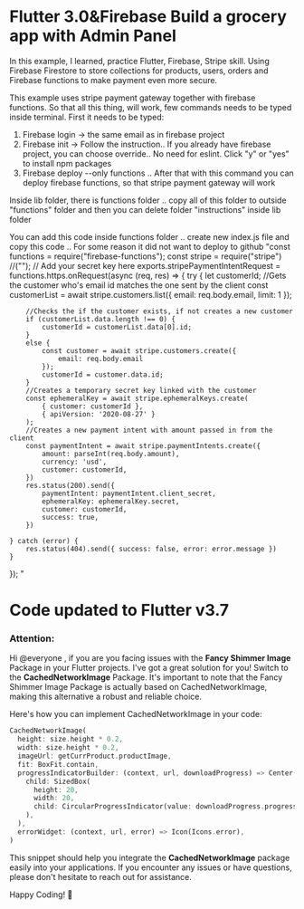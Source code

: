 # Flutter 3.0&Firebase Build a grocery app with Admin Panel

In this example, I learned, practice Flutter, Firebase, Stripe skill. Using Firebase Firestore to store collections for products, users, orders and Firebase functions to make payment even more secure.

This example uses stripe payment gateway together with firebase functions. So that all this thing, will work, few commands needs to be typed inside terminal. 
First it needs to be typed:
1) Firebase login -> the same email as in firebase project
2) Firebase init -> Follow the instruction.. If you already have firebase project, you can choose override.. No need for eslint. Click "y" or "yes" to install npm packages
3) Firebase deploy --only functions .. After that with this command you can deploy firebase functions, so that stripe payment gateway will work

Inside lib folder, there is functions folder .. copy all of this folder to outside "functions" folder and then you can delete folder "instructions" inside lib folder

You can add this code inside functions folder .. create new index.js file and copy this code .. For some reason it did not want to deploy to github
"const functions = require("firebase-functions");
const stripe = require("stripe") //(""); // Add your secret key here
exports.stripePaymentIntentRequest = functions.https.onRequest(async (req, res) => {
    try {
        let customerId;
        //Gets the customer who's email id matches the one sent by the client
        const customerList = await stripe.customers.list({
            email: req.body.email,
            limit: 1
        });
                
        //Checks the if the customer exists, if not creates a new customer
        if (customerList.data.length !== 0) {
            customerId = customerList.data[0].id;
        }
        else {
            const customer = await stripe.customers.create({
                email: req.body.email
            });
            customerId = customer.data.id;
        }
        //Creates a temporary secret key linked with the customer 
        const ephemeralKey = await stripe.ephemeralKeys.create(
            { customer: customerId },
            { apiVersion: '2020-08-27' }
        );
        //Creates a new payment intent with amount passed in from the client
        const paymentIntent = await stripe.paymentIntents.create({
            amount: parseInt(req.body.amount),
            currency: 'usd',
            customer: customerId,
        })
        res.status(200).send({
            paymentIntent: paymentIntent.client_secret,
            ephemeralKey: ephemeralKey.secret,
            customer: customerId,
            success: true,
        })
        
    } catch (error) {
        res.status(404).send({ success: false, error: error.message })
    }
}); "

# Code updated to Flutter v3.7 

### Attention:

Hi @everyone , if you are you facing issues with the **Fancy Shimmer Image** Package in your Flutter projects. I've got a great solution for you! Switch to the **CachedNetworkImage** Package. It's important to note that the Fancy Shimmer Image Package is actually based on CachedNetworkImage, making this alternative a robust and reliable choice.

Here's how you can implement CachedNetworkImage in your code:

```dart
CachedNetworkImage(
  height: size.height * 0.2,
  width: size.height * 0.2,
  imageUrl: getCurrProduct.productImage,
  fit: BoxFit.contain,
  progressIndicatorBuilder: (context, url, downloadProgress) => Center(
    child: SizedBox(
      height: 20,
      width: 20,
      child: CircularProgressIndicator(value: downloadProgress.progress),
    ),
  ),
  errorWidget: (context, url, error) => Icon(Icons.error),
)
```

This snippet should help you integrate the **CachedNetworkImage** package easily into your applications. If you encounter any issues or have questions, please don't hesitate to reach out for assistance.

Happy Coding! :rocket:

 
